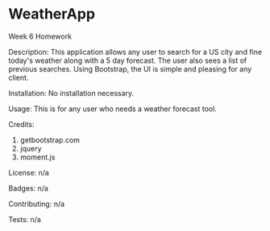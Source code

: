 # WeatherApp
Week 6 Homework 

Description:
This application allows any user to search for a US city and fine today's weather along with a 5 day forecast. The user also sees a list of previous searches. Using Bootstrap, the UI is simple and pleasing for any client. 

Installation:
No installation necessary.

Usage:
This is for any user who needs a weather forecast tool.

Credits:
1) getbootstrap.com
2) jquery
3) moment.js

License:
n/a

Badges:
n/a

Contributing:
n/a

Tests:
n/a